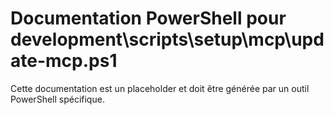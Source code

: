 # Documentation PowerShell pour development\scripts\setup\mcp\update-mcp.ps1

Cette documentation est un placeholder et doit être générée par un outil PowerShell spécifique.
